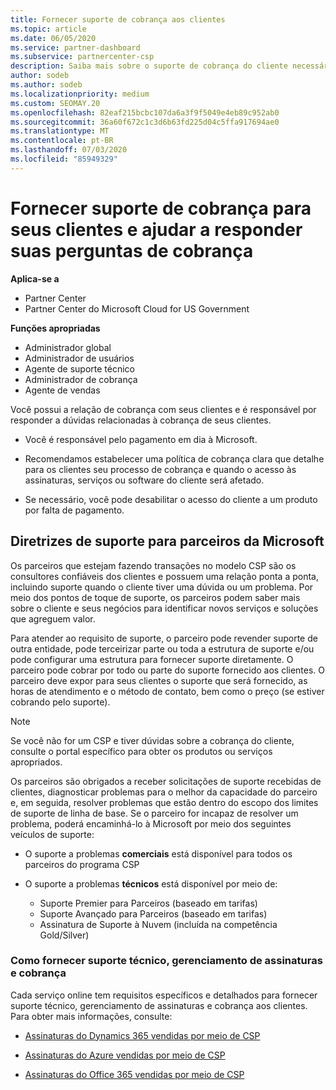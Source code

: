 ```yaml
---
title: Fornecer suporte de cobrança aos clientes
ms.topic: article
ms.date: 06/05/2020
ms.service: partner-dashboard
ms.subservice: partnercenter-csp
description: Saiba mais sobre o suporte de cobrança do cliente necessário dos parceiros do programa CSP. Isso inclui a propriedade da relação de cobrança do cliente e a resposta a perguntas de cobrança.
author: sodeb
ms.author: sodeb
ms.localizationpriority: medium
ms.custom: SEOMAY.20
ms.openlocfilehash: 82eaf215bcbc107da6a3f9f5049e4eb89c952ab0
ms.sourcegitcommit: 36a60f672c1c3d6b63fd225d04c5ffa917694ae0
ms.translationtype: MT
ms.contentlocale: pt-BR
ms.lasthandoff: 07/03/2020
ms.locfileid: "85949329"
---
```

# <a name="provide-billing-support-for-your-customers-and-help-answer-their-billing-questions"></a>Fornecer suporte de cobrança para seus clientes e ajudar a responder suas perguntas de cobrança

**Aplica-se a**

- Partner Center
- Partner Center do Microsoft Cloud for US Government

**Funções apropriadas**
- Administrador global
- Administrador de usuários
- Agente de suporte técnico
- Administrador de cobrança
- Agente de vendas

Você possui a relação de cobrança com seus clientes e é responsável por responder a dúvidas relacionadas à cobrança de seus clientes.

- Você é responsável pelo pagamento em dia à Microsoft.

- Recomendamos estabelecer uma política de cobrança clara que detalhe para os clientes seu processo de cobrança e quando o acesso às assinaturas, serviços ou software do cliente será afetado.

- Se necessário, você pode desabilitar o acesso do cliente a um produto por falta de pagamento.

## <a name="microsoft-partner-support-guidance"></a>Diretrizes de suporte para parceiros da Microsoft

Os parceiros que estejam fazendo transações no modelo CSP são os consultores confiáveis dos clientes e possuem uma relação ponta a ponta, incluindo suporte quando o cliente tiver uma dúvida ou um problema. Por meio dos pontos de toque de suporte, os parceiros podem saber mais sobre o cliente e seus negócios para identificar novos serviços e soluções que agreguem valor.

Para atender ao requisito de suporte, o parceiro pode revender suporte de outra entidade, pode terceirizar parte ou toda a estrutura de suporte e/ou pode configurar uma estrutura para fornecer suporte diretamente.  O parceiro pode cobrar por todo ou parte do suporte fornecido aos clientes. O parceiro deve expor para seus clientes o suporte que será fornecido, as horas de atendimento e o método de contato, bem como o preço (se estiver cobrando pelo suporte). 

>[!Note]
>Se você não for um CSP e tiver dúvidas sobre a cobrança do cliente, consulte o portal específico para obter os produtos ou serviços apropriados.

Os parceiros são obrigados a receber solicitações de suporte recebidas de clientes, diagnosticar problemas para o melhor da capacidade do parceiro e, em seguida, resolver problemas que estão dentro do escopo dos limites de suporte de linha de base. Se o parceiro for incapaz de resolver um problema, poderá encaminhá-lo à Microsoft por meio dos seguintes veículos de suporte:

- O suporte a problemas **comerciais** está disponível para todos os parceiros do programa CSP

- O suporte a problemas **técnicos** está disponível por meio de:

  - Suporte Premier para Parceiros (baseado em tarifas)
  - Suporte Avançado para Parceiros (baseado em tarifas)
  - Assinatura de Suporte à Nuvem (incluída na competência Gold/Silver)

### <a name="providing-billing-subscription-management-and-technical-support"></a>Como fornecer suporte técnico, gerenciamento de assinaturas e cobrança 

Cada serviço online tem requisitos específicos e detalhados para fornecer suporte técnico, gerenciamento de assinaturas e cobrança aos clientes. Para obter mais informações, consulte:

- [Assinaturas do Dynamics 365 vendidas por meio de CSP](https://www.microsoftpartnercommunity.com/t5/CSP/Microsoft-Partner-Support-Guidance/m-p/5262#M30)

- [Assinaturas do Azure vendidas por meio de CSP](https://www.microsoftpartnercommunity.com/t5/CSP/Microsoft-Partner-Support-Guidance/m-p/5263#M31)

- [Assinaturas do Office 365 vendidas por meio de CSP](https://www.microsoftpartnercommunity.com/t5/CSP/Microsoft-Partner-Support-Guidance/m-p/5264#M32)
 